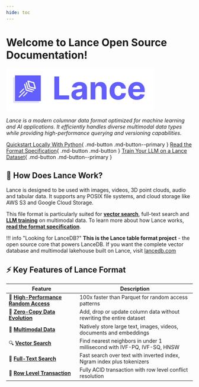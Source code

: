 ```yaml
---
hide: toc
---
```


# Welcome to Lance Open Source Documentation! 

<img src="./logo/wide.png" alt="Lance Logo" width="400">

*Lance is a modern columnar data format optimized for machine learning and AI applications. It efficiently handles diverse multimodal data types while providing high-performance querying and versioning capabilities.*

[Quickstart Locally With Python](quickstart){ .md-button .md-button--primary } [Read the Format Specification](format){ .md-button .md-button } [Train Your LLM on a Lance Dataset](examples/python/llm_training){ .md-button .md-button--primary } 

## 🎯 How Does Lance Work?

Lance is designed to be used with images, videos, 3D point clouds, audio and tabular data. It supports any POSIX file systems, and cloud storage like AWS S3 and Google Cloud Storage.

This file format is particularly suited for [**vector search**](quickstart/vector-search), full-text search and [**LLM training**](examples/python/llm_training) on multimodal data. To learn more about how Lance works, [**read the format specification**](format). 

!!! info "Looking for LanceDB?"
    **This is the Lance table format project** - the open source core that powers LanceDB.
    If you want the complete vector database and multimodal lakehouse built on Lance, visit [lancedb.com](https://lancedb.com)

## ⚡ Key Features of Lance Format

| Feature | Description |
|---------|-------------|
| 🚀 **[High-Performance Random Access](guide/performance)** | 100x faster than Parquet for random access patterns |
| 🔄 **[Zero-Copy Data Evolution](guide/data_evolution)** | Add, drop or update column data without rewriting the entire dataset |
| 🎨 **[Multimodal Data](guide/blob)** | Natively store large text, images, videos, documents and embeddings |
| 🔍 **[Vector Search](quickstart/vector-search)** | Find nearest neighbors in under 1 millisecond with IVF-PQ, IVF-SQ, HNSW |
| 📝 **[Full-Text Search](guide/tokenizer)** | Fast search over text with inverted index, Ngram index plus tokenizers |
| 💾 **[Row Level Transaction](format#conflict-resolution)** | Fully ACID transaction with row level conflict resolution |




